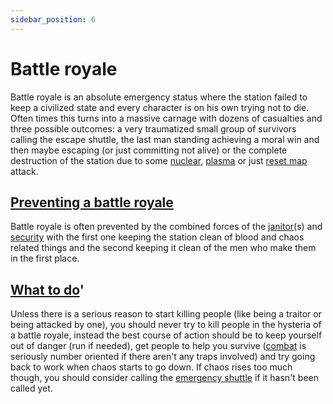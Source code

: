 ```yaml
---
sidebar_position: 6
---
```


# Battle royale
Battle royale is an absolute emergency status where the station failed to keep a civilized state and every character is on his own trying not to die. Often times this turns into a massive carnage with dozens of casualties and three possible outcomes: a very traumatized small group of survivors calling the escape shuttle, the last man standing achieving a moral win and then maybe escaping (or just committing not alive) or the complete destruction of the station due to some [nuclear](Nuclear-Emergency.md), [plasma](\3_HowToPlay\jobs\Engineering_roles\Atmospherics-Technician.md) or just [reset map](Resetting-the-map.md) attack.

##  <u>Preventing a battle royale</u>

Battle royale is often prevented by the combined forces of the [janitor](\3_HowToPlay\jobs\Service_roles\Janitor.md)(s) and [security](\3_HowToPlay\jobs\Security_roles\Security-Officer.md) with the first one keeping the station clean of blood and chaos related things and the second keeping it clean of the men who make them in the first place.

##  <u>What to do</u>'

Unless there is a serious reason to start killing people (like being a traitor or being attacked by one), you should never try to kill people in the hysteria of a battle royale, instead the best course of action should be to keep yourself out of danger (run if needed), get people to help you survive ([combat](\3_HowToPlay\Guides\General_guides\Combat_Guide.md) is seriously number oriented if there aren't any traps involved) and try going back to work when chaos starts to go down. If chaos rises too much though, you should consider calling the [emergency shuttle](emergency-shuttle.md) if it hasn't been called yet.
